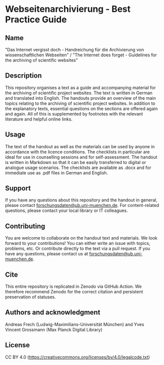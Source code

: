 # Webseitenarchivierung - Best Practice Guide

## Name
"Das Internet vergisst doch - Handreichung für die Archivierung von wissenschaftlichen Webseiten" / "The Internet does forget - Guidelines for the archiving of scientific websites"

## Description
This repository organises a text as a guide and accompanying material for the archiving of scientific project websites. The text is written in German and translated into English. The handouts provide an overview of the main topics relating to the archiving of scientific project websites. In addition to the explanatory texts, essential questions on the sections are offered again and again. All of this is supplemented by footnotes with the relevant literature and helpful online links.

## Usage
The text of the handout as well as the materials can be used by anyone in accordance with the licence conditions. The checklists in particular are ideal for use in counselling sessions and for self-assessment. The handout is written in Markdown so that it can be easily transferred to digital or analogue usage scenarios. The checklists are available as .docx and for immediate use as .pdf files in German and English.

## Support
If you have any questions about this repository and the handout in general, please contact forschungsdaten@ub.uni-muenchen.de. For content-related questions, please contact your local library or IT colleagues.

## Contributing
You are welcome to collaborate on the handout text and materials. We look forward to your contributions! You can either write an issue with topics, problems, etc. Or contribute directly to the text via a pull request.
If you have any questions, please contact us at forschungsdaten@ub.uni-muenchen.de.

## Cite
This entire repository is replicated in Zenodo via GitHub Action. We therefore recommend Zenodo for the correct citation and persistent preservation of statuses.

## Authors and acknowledgment
Andreas Frech (Ludwig-Maximilians-Universität München) and Yves Vincent Grossmann (Max Planck Digital Library)

## License
CC BY 4.0 (https://creativecommons.org/licenses/by/4.0/legalcode.txt)